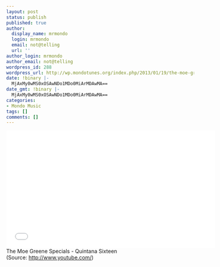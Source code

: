 ```yaml
---
layout: post
status: publish
published: true
author:
  display_name: mrmondo
  login: mrmondo
  email: not@telling
  url: ''
author_login: mrmondo
author_email: not@telling
wordpress_id: 288
wordpress_url: http://wp.mondotunes.org/index.php/2013/01/19/the-moe-greene-specials-quintana-sixteen/
date: !binary |-
  MjAxMy0wMS0xOSAwNDo1MDo0MiArMDAwMA==
date_gmt: !binary |-
  MjAxMy0wMS0xOSAwNDo1MDo0MiArMDAwMA==
categories:
- Mondo Music
tags: []
comments: []
---
```

<iframe width="560" height="315" src="//www.youtube.com/embed/BnN5x_sU634" frameborder="0"> </iframe>
The Moe Greene Specials - Quintana Sixteen
<div class="attribution">(<span>Source:</span> <a href="http://www.youtube.com/">http://www.youtube.com/</a>)</div>
